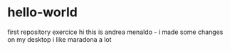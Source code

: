 # hello-world
first repository exercice
hi this is  andrea menaldo - 
i made some changes on my desktop
i like maradona a lot
